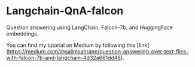 # Langchain-QnA-falcon
Question answering using LangChain, Falcon-7b, and HuggingFace embeddings.

You can find my tutorial on Medium by following this [link] (https://medium.com/@salimsahrane/question-answering-over-text-files-with-falcon-7b-and-langchain-4d32a661dd48).
